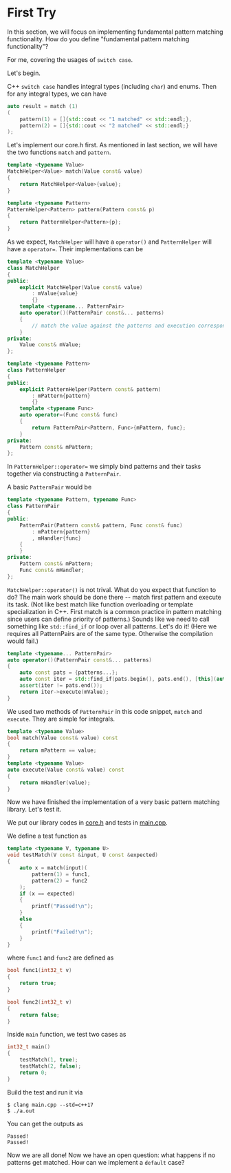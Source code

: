# First Try

In this section, we will focus on implementing fundamental pattern matching functionality. How do you define "fundamental pattern matching functionality"?

For me, covering the usages of `switch case`.

Let's begin.

C++ `switch case` handles integral types (including `char`) and enums.
Then for any integral types, we can have
```C++
auto result = match (1)
(
    pattern(1) = []{std::cout << "1 matched" << std::endl;},
    pattern(2) = []{std::cout << "2 matched" << std::endl;}
);
```

Let's implement our core.h first.
As mentioned in last section, we will have the two functions `match` and `pattern`.

```C++
template <typename Value>
MatchHelper<Value> match(Value const& value)
{
    return MatchHelper<Value>{value};
}

template <typename Pattern>
PatternHelper<Pattern> pattern(Pattern const& p)
{
    return PatternHelper<Pattern>{p};
}
```

As we expect, `MatchHelper` will have a `operator()` and `PatternHelper` will have a `operator=`.
Their implementations can be
```C++
template <typename Value>
class MatchHelper
{
public:
    explicit MatchHelper(Value const& value)
        : mValue{value}
        {}
    template <typename... PatternPair>
    auto operator()(PatternPair const&... patterns)
    {
        // match the value against the patterns and execution corresponding functions.
    }
private:
    Value const& mValue;
};

template <typename Pattern>
class PatternHelper
{
public:
    explicit PatternHelper(Pattern const& pattern)
        : mPattern{pattern}
        {}
    template <typename Func>
    auto operator=(Func const& func)
    {
        return PatternPair<Pattern, Func>{mPattern, func};
    }
private:
    Pattern const& mPattern;
};
```
In `PatternHelper::operator=` we simply bind patterns and their tasks together via constructing a `PatternPair`.

A basic `PatternPair` would be
```C++
template <typename Pattern, typename Func>
class PatternPair
{
public:
    PatternPair(Pattern const& pattern, Func const& func)
        : mPattern{pattern}
        , mHandler{func}
    {
    }
private:
    Pattern const& mPattern;
    Func const& mHandler;
};
```

`MatchHelper::operator()` is not trival. What do you expect that function to do?
The main work should be done there -- match first pattern and execute its task.
(Not like best match like function overloading or template specialization in C++. First match is a common practice in pattern matching since users can define priority of patterns.)
Sounds like we need to call something like `std::find_if` or loop over all patterns.
Let's do it!
(Here we requires all PatternPairs are of the same type. Otherwise the compilation would fail.)
```C++
template <typename... PatternPair>
auto operator()(PatternPair const&... patterns)
{
    auto const pats = {patterns...};
    auto const iter = std::find_if(pats.begin(), pats.end(), [this](auto const& pat){return pat.match(mValue);});
    assert(iter != pats.end());
    return iter->execute(mValue);
}
```

We used two methods of `PatternPair` in this code snippet, `match` and `execute`. They are simple for integrals.
```C++
template <typename Value>
bool match(Value const& value) const
{
    return mPattern == value;
}
template <typename Value>
auto execute(Value const& value) const
{
    return mHandler(value);
}
```

Now we have finished the implementation of a very basic pattern matching library.
Let's test it.

We put our library codes in [core.h](./core.h) and tests in [main.cpp](./main.cpp).

We define a test function as 
```C++
template <typename V, typename U>
void testMatch(V const &input, U const &expected)
{
    auto x = match(input)(
        pattern(1) = func1,
        pattern(2) = func2
    );
    if (x == expected)
    {
        printf("Passed!\n");
    }
    else
    {
        printf("Failed!\n");
    }
}
```
where `func1` and `func2` are defined as 
```C++
bool func1(int32_t v)
{
    return true;
}

bool func2(int32_t v)
{
    return false;
}
```

Inside `main` function, we test two cases as
```C++
int32_t main()
{
    testMatch(1, true);
    testMatch(2, false);
    return 0;
}
```

Build the test and run it via 
```
$ clang main.cpp --std=c++17
$ ./a.out
```
You can get the outputs as 
```
Passed!
Passed!
```

Now we are all done!
Now we have an open question: what happens if no patterns get matched. How can we implement a `default` case?
